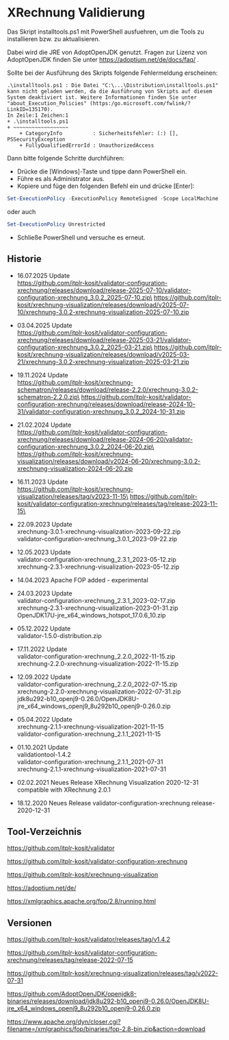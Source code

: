 # XRechnung Validierung

Das Skript installtools.ps1 mit PowerShell ausfuehren, um die Tools zu installieren bzw. zu aktualisieren.

Dabei wird die JRE von AdoptOpenJDK genutzt. Fragen zur Lizenz von AdoptOpenJDK 
finden Sie unter https://adoptium.net/de/docs/faq/ .

Sollte bei der Ausführung des Skripts folgende Fehlermeldung erscheinen:

    .\installtools.ps1 : Die Datei "C:\...\Distribution\installtools.ps1" kann nicht geladen werden, da die Ausführung von Skripts auf diesem System deaktiviert ist. Weitere Informationen finden Sie unter
    "about_Execution_Policies" (https:/go.microsoft.com/fwlink/?LinkID=135170).
    In Zeile:1 Zeichen:1
    + .\installtools.ps1
    + ~~~~~~~~~~~~~~~~~~
        + CategoryInfo          : Sicherheitsfehler: (:) [], PSSecurityException
        + FullyQualifiedErrorId : UnauthorizedAccess

Dann bitte folgende Schritte durchführen:

 - Drücke die [Windows]-Taste und tippe dann PowerShell ein.
 - Führe es als Administrator aus.
 - Kopiere und füge den folgenden Befehl ein und drücke [Enter]:

```powershell
Set-ExecutionPolicy -ExecutionPolicy RemoteSigned -Scope LocalMachine
```
oder auch

```powershell
Set-ExecutionPolicy Unrestricted
```

 - Schließe PowerShell und versuche es erneut.

## Historie
- 16.07.2025 Update\
  https://github.com/itplr-kosit/validator-configuration-xrechnung/releases/download/release-2025-07-10/validator-configuration-xrechnung_3.0.2_2025-07-10.zip\
  https://github.com/itplr-kosit/xrechnung-visualization/releases/download/v2025-07-10/xrechnung-3.0.2-xrechnung-visualization-2025-07-10.zip

- 03.04.2025 Update\
  https://github.com/itplr-kosit/validator-configuration-xrechnung/releases/download/release-2025-03-21/validator-configuration-xrechnung_3.0.2_2025-03-21.zip\
  https://github.com/itplr-kosit/xrechnung-visualization/releases/download/v2025-03-21/xrechnung-3.0.2-xrechnung-visualization-2025-03-21.zip

- 19.11.2024 Update\
  https://github.com/itplr-kosit/xrechnung-schematron/releases/download/release-2.2.0/xrechnung-3.0.2-schematron-2.2.0.zip\
  https://github.com/itplr-kosit/validator-configuration-xrechnung/releases/download/release-2024-10-31/validator-configuration-xrechnung_3.0.2_2024-10-31.zip

- 21.02.2024 Update\
  https://github.com/itplr-kosit/validator-configuration-xrechnung/releases/download/release-2024-06-20/validator-configuration-xrechnung_3.0.2_2024-06-20.zip\
  https://github.com/itplr-kosit/xrechnung-visualization/releases/download/v2024-06-20/xrechnung-3.0.2-xrechnung-visualization-2024-06-20.zip

- 16.11.2023 Update\
  https://github.com/itplr-kosit/xrechnung-visualization/releases/tag/v2023-11-15\
  https://github.com/itplr-kosit/validator-configuration-xrechnung/releases/tag/release-2023-11-15\

- 22.09.2023 Update\
  xrechnung-3.0.1-xrechnung-visualization-2023-09-22.zip\
  validator-configuration-xrechnung_3.0.1_2023-09-22.zip

- 12.05.2023 Update\
  validator-configuration-xrechnung_2.3.1_2023-05-12.zip\
  xrechnung-2.3.1-xrechnung-visualization-2023-05-12.zip

- 14.04.2023 Apache FOP added - experimental

- 24.03.2023 Update\
  validator-configuration-xrechnung_2.3.1_2023-02-17.zip\
  xrechnung-2.3.1-xrechnung-visualization-2023-01-31.zip\
  OpenJDK17U-jre_x64_windows_hotspot_17.0.6_10.zip
  
- 05.12.2022 Update\
  validator-1.5.0-distribution.zip

- 17.11.2022 Update\
  validator-configuration-xrechnung_2.2.0_2022-11-15.zip\
  xrechnung-2.2.0-xrechnung-visualization-2022-11-15.zip

- 12.09.2022 Update\
  validator-configuration-xrechnung_2.2.0_2022-07-15.zip\
  xrechnung-2.2.0-xrechnung-visualization-2022-07-31.zip\
  jdk8u292-b10_openj9-0.26.0/OpenJDK8U-jre_x64_windows_openj9_8u292b10_openj9-0.26.0.zip

- 05.04.2022 Update\
  xrechnung-2.1.1-xrechnung-visualization-2021-11-15\
  validator-configuration-xrechnung_2.1.1_2021-11-15

- 01.10.2021 Update\
  validationtool-1.4.2\
  validator-configuration-xrechnung_2.1.1_2021-07-31\
  xrechnung-2.1.1-xrechnung-visualization-2021-07-31

- 02.02.2021 Neues Release XRechnung Visualization 2020-12-31 compatible with XRechnung 2.0.1

- 18.12.2020 Neues Release validator-configuration-xrechnung release-2020-12-31

## Tool-Verzeichnis

https://github.com/itplr-kosit/validator

https://github.com/itplr-kosit/validator-configuration-xrechnung

https://github.com/itplr-kosit/xrechnung-visualization

https://adoptium.net/de/

https://xmlgraphics.apache.org/fop/2.8/running.html

## Versionen

https://github.com/itplr-kosit/validator/releases/tag/v1.4.2

https://github.com/itplr-kosit/validator-configuration-xrechnung/releases/tag/release-2022-07-15

https://github.com/itplr-kosit/xrechnung-visualization/releases/tag/v2022-07-31

https://github.com/AdoptOpenJDK/openjdk8-binaries/releases/download/jdk8u292-b10_openj9-0.26.0/OpenJDK8U-jre_x64_windows_openj9_8u292b10_openj9-0.26.0.zip

https://www.apache.org/dyn/closer.cgi?filename=/xmlgraphics/fop/binaries/fop-2.8-bin.zip&action=download

